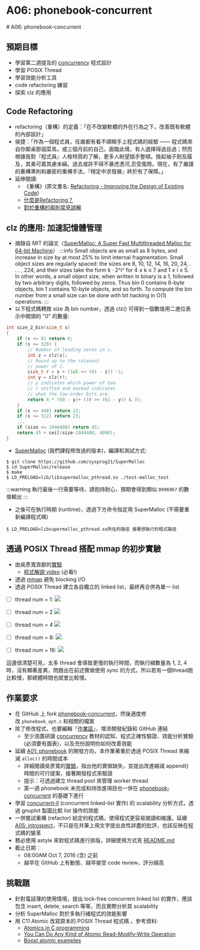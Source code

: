 # A06: phonebook-concurrent


﻿# A06: phonebook-concurrent

## 預期目標

* 學習第二週提及的 [concurrency](/s/H10MXXoT) 程式設計
* 學習 POSIX Thread
* 學習效能分析工具
* code refactoring 練習
* 探索 clz 的應用

## Code Refactoring
* refactoring（重構）的定義：「在不改變軟體的外在行為之下，改善既有軟體的內部設計」
* 侯捷：「作為一個程式員，任誰都有看不順眼手上程式碼的經驗 —— 程式碼來自你鄰桌那個菜鳥，或三個月前的自己。面臨此境，有人選擇得過且過；然而根據我對『程式員』人格特質的了解，更多人盼望插手整頓。挽起袖子劍及履及，其勇可嘉其慮未縝。過去或許不得不暴虎憑河,忍受風險。現在，有了嚴謹的重構準則和嚴密的重構手法，『穩定中求發展』終於有了保障。」
* 延伸閱讀: 
	* 《重構》(原文書名: [Refactoring - Improving the Design of Existing Code](https://www.csie.ntu.edu.tw/~r95004/Refactoring_improving_the_design_of_existing_code.pdf))
	* [什麼是Refactoring？](http://teddy-chen-tw.blogspot.tw/2014/04/refactoring.html)
	* [對於重構的兩則常見誤解](http://www.ithome.com.tw/node/79813)

## clz 的應用: 加速記憶體管理
* 摘錄自 MIT 的論文〈[SuperMalloc: A Super Fast Multithreaded Malloc for 64-bit Machine](http://supertech.csail.mit.edu/papers/Kuszmaul15.pdf)〉
:::info
Small objects are as small as 8 bytes, and increase in size by at most 25% to limit internal fragmentation. Small object sizes are regularly spaced: the sizes are 8, 10, 12, 14, 16, 20, 24, . . . , 224, and their sizes take the form k · 2^i^
for 4 ≤ k ≤ 7 and 1 ≤ i ≤ 5. In other words, a small object size, when written in binary is a 1, followed by two arbitrary digits, followed by zeros. Thus bin 0 contains 8-byte objects, bin 1 contains 10-byte objects, and so forth. To compute the bin number from a small size can be done with bit hacking in O(1) operations.
:::
* 以下程式碼轉換 size 為 bin number，透過 clz() 可得到一個數值用二進位表示中開頭的 "0" 的數量:
```c
int size_2_bin(size_t s)
{
    if (s <= 8) return 0;
    if (s <= 320) {
        // Number of leading zeros in s.
        int z = clz(s);
        // Round up to the relevant
        // power of 2.
        size_t r = s + (1ul << (61 - z)) -1;
        int y = clz(r);
        // y indicates which power of two.
        // r shifted and masked indicates
        // what the low-order bits are.
        return 4 * (60 - y)+ ((r >> (61 - y)) & 3);
    }
    if (s <= 448) return 22;
    if (s <= 512) return 23;
    ...
    if (size <= 1044480) return 45;
    return 45 + ceil(size-1044480, 4096);
}
```
* [SuperMalloc](https://github.com/sysprog21/SuperMalloc) (我們課程修改過的版本)，編譯和測試方式:
```shell
$ git clone https://github.com/sysprog21/SuperMalloc
$ cd SuperMalloc/release
$ make
$ LD_PRELOAD=lib/libsupermalloc_pthread.so ./test-malloc_test
```
:::warning
執行最後一行需要等待，請抱持耐心，預期會得到類似 `8996967` 的數值輸出
:::
* 之後可在執行時期 (runtime)，透過下方命令指定用 SuperMalloc (不需要重新編譯程式碼)
```shell
$ LD_PRELOAD=libsupermalloc_pthread.so所在的路徑 接著想執行的程式路徑
```

## 透過 POSIX Thread 搭配 mmap 的初步實驗
* 由吳彥寬貢獻的[實驗](/s/BkN1JNQp)
	* [程式解說 video](https://www.youtube.com/watch?v=sWtWslsr4Ac) (必看!)
* 透過 [mmap](http://man7.org/linux/man-pages/man2/mmap.2.html) 避免 blocking I/O
* 透過 POSIX Thread 建立各自獨立的 linked list，最終再合併為單一 list

- [ ] thread num = 1:
![](https://i.imgur.com/ouXKygv.png)

- [ ] thread num = 2
![](https://i.imgur.com/VOd5j2c.png)

- [ ] thread num = 4
![](https://i.imgur.com/JHQSsBI.png)

- [ ] thread num = 8:
![](https://i.imgur.com/6zCQjCh.png)

- [ ] thread num = 16:
![](https://i.imgur.com/OYfVPrl.png)

這邊很清楚可見，太多 thread 會導致更慢的執行時間，而執行緒數量為 1, 2, 4 時，沒有顯著差異，問題出在前述實做使用 sync 的方式，所以若有一個thread跑比較慢，那總體時間也就會比較慢。


## 作業要求

* 在 GitHub 上 fork [phonebook-concurrent](https://github.com/sysprog21/phonebook-concurrent)，然後適度修改 `phonebook_opt.c` 和相關的檔案
* 除了修改程式，也要編輯「[作業區](/s/HykJUcnT)」，增添開發紀錄和 GitHub 連結
    * 至少涵蓋研讀 [concurrency](/s/H10MXXoT) 教材的認知、程式正確性驗證、效能分析實驗 (必須要有圖表)，以及充份說明你如何改善效能
* 延續 [A01: phonebook](/s/S1RVdgza) 的開發方向，本作業著重於透過 POSIX Thread 來縮減 `alloc()` 的時間成本
	* 詳細閱讀吳彥寬的[實驗](/s/BkN1JNQp)，指出他的實做缺失，並提出改進縮減 append() 時間的可行提案，接著開發程式來驗證
	* 提示：可透過建立 thread pool 來管理 worker thread
	* 第一週 phonebook 未完成和待改進項目也一併在 [phonebook-concurrent](https://github.com/sysprog21/phonebook-concurrent) 的基礎下進行
* 學習 [concurrent-ll](https://github.com/jserv/concurrent-ll) (concurrent linked-list 實作) 的 scalability 分析方式，透過 gnuplot 製圖比較 list 操作的效能
* 一併嘗試重構 (refactor) 給定的程式碼，使得程式更容易閱讀和維護。延續 [A05: introspect](/s/BkhIF92p)，不只是在共筆上用文字提出良性詳盡的批評，也該反映在程式碼的變革
* 務必使用 astyle 來對程式碼進行排版，詳細使用方式見 [README.md](https://github.com/sysprog21/phonebook-concurrent/blob/master/README.md)
* 截止日期：
    * 08:00AM Oct 7, 2016 (含) 之前
    * 越早在 GitHub 上有動態、越早接受 code review，評分越高

## 挑戰題
* 針對電話簿的使用情境，提出 lock-free concurrent linked list 的實作，應該包含 insert, delete, search 等等，而且實際分析其 scalability
* 分析 SuperMalloc 對於多執行緒程式的效能影響
* 用 C11 Atomic 改寫原本的 POSIX Thread 程式碼
。參考資料: 
	* [Atomics in C programming](https://www2.informatik.hu-berlin.de/~keil/docs/keil_-_c11_atomics_20140202.pdf)
	* [You Can Do Any Kind of Atomic Read-Modify-Write Operation](http://preshing.com/20150402/you-can-do-any-kind-of-atomic-read-modify-write-operation/)
	* [Boost atomic examples](http://www.boost.org/doc/libs/1_61_0/doc/html/atomic/usage_examples.html)